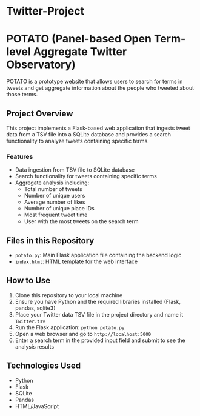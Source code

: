 # Twitter-Project
# POTATO (Panel-based Open Term-level Aggregate Twitter Observatory)

POTATO is a prototype website that allows users to search for terms in tweets and get aggregate information about the people who tweeted about those terms.

## Project Overview

This project implements a Flask-based web application that ingests tweet data from a TSV file into a SQLite database and provides a search functionality to analyze tweets containing specific terms.

### Features

- Data ingestion from TSV file to SQLite database
- Search functionality for tweets containing specific terms
- Aggregate analysis including:
  - Total number of tweets
  - Number of unique users
  - Average number of likes
  - Number of unique place IDs
  - Most frequent tweet time
  - User with the most tweets on the search term

## Files in this Repository

- `potato.py`: Main Flask application file containing the backend logic
- `index.html`: HTML template for the web interface

## How to Use

1. Clone this repository to your local machine
2. Ensure you have Python and the required libraries installed (Flask, pandas, sqlite3)
3. Place your Twitter data TSV file in the project directory and name it `Twitter.tsv`
4. Run the Flask application: `python potato.py`
5. Open a web browser and go to `http://localhost:5000`
6. Enter a search term in the provided input field and submit to see the analysis results

## Technologies Used

- Python
- Flask
- SQLite
- Pandas
- HTML/JavaScript

